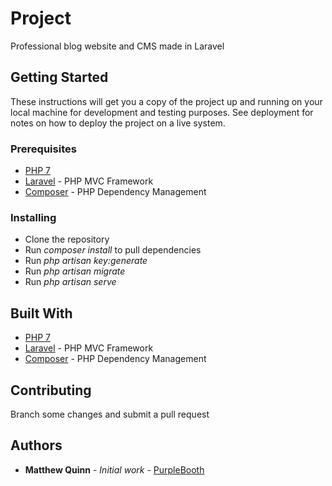 # Project

Professional blog website and CMS made in Laravel

## Getting Started

These instructions will get you a copy of the project up and running on your local machine for development and testing purposes. See deployment for notes on how to deploy the project on a live system.

### Prerequisites

* [PHP 7](http://php.net/)
* [Laravel](https://laravel.com/) - PHP MVC Framework
* [Composer](https://getcomposer.org//) - PHP Dependency Management

### Installing

* Clone the repository
* Run *composer install* to pull dependencies
* Run *php artisan key:generate*
* Run *php artisan migrate*
* Run *php artisan serve*

## Built With

* [PHP 7](http://php.net/)
* [Laravel](https://laravel.com/) - PHP MVC Framework
* [Composer](https://getcomposer.org//) - PHP Dependency Management

## Contributing

Branch some changes and submit a pull request

## Authors

* **Matthew Quinn** - *Initial work* - [PurpleBooth](https://github.com/PurpleBooth)
